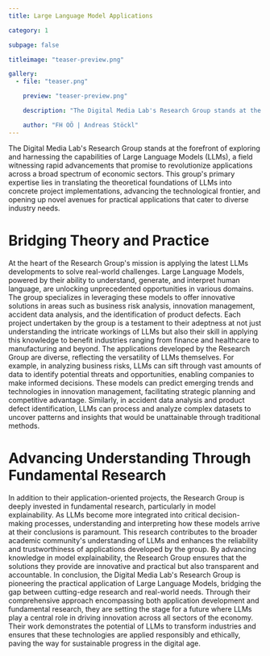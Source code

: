 ```yaml
---
title: Large Language Model Applications

category: 1

subpage: false

titleimage: "teaser-preview.png"

gallery:
  - file: "teaser.png"

    preview: "teaser-preview.png"

    description: "The Digital Media Lab's Research Group stands at the forefront of exploring and harnessing the capabilities of Large Language Models (LLMs)."

    author: "FH OÖ | Andreas Stöckl"
---
```


The Digital Media Lab's Research Group stands at the forefront of exploring and harnessing the capabilities of Large Language Models (LLMs), a field witnessing rapid advancements that promise to revolutionize applications across a broad spectrum of economic sectors. This group's primary expertise lies in translating the theoretical foundations of LLMs into concrete project implementations, advancing the technological frontier, and opening up novel avenues for practical applications that cater to diverse industry needs.

# Bridging Theory and Practice

At the heart of the Research Group's mission is applying the latest LLMs developments to solve real-world challenges. Large Language Models, powered by their ability to understand, generate, and interpret human language, are unlocking unprecedented opportunities in various domains. The group specializes in leveraging these models to offer innovative solutions in areas such as business risk analysis, innovation management, accident data analysis, and the identification of product defects. Each project undertaken by the group is a testament to their adeptness at not just understanding the intricate workings of LLMs but also their skill in applying this knowledge to benefit industries ranging from finance and healthcare to manufacturing and beyond.
The applications developed by the Research Group are diverse, reflecting the versatility of LLMs themselves. For example, in analyzing business risks, LLMs can sift through vast amounts of data to identify potential threats and opportunities, enabling companies to make informed decisions. These models can predict emerging trends and technologies in innovation management, facilitating strategic planning and competitive advantage. Similarly, in accident data analysis and product defect identification, LLMs can process and analyze complex datasets to uncover patterns and insights that would be unattainable through traditional methods.

# Advancing Understanding Through Fundamental Research

In addition to their application-oriented projects, the Research Group is deeply invested in fundamental research, particularly in model explainability. As LLMs become more integrated into critical decision-making processes, understanding and interpreting how these models arrive at their conclusions is paramount. This research contributes to the broader academic community's understanding of LLMs and enhances the reliability and trustworthiness of applications developed by the group. By advancing knowledge in model explainability, the Research Group ensures that the solutions they provide are innovative and practical but also transparent and accountable.
In conclusion, the Digital Media Lab's Research Group is pioneering the practical application of Large Language Models, bridging the gap between cutting-edge research and real-world needs. Through their comprehensive approach encompassing both application development and fundamental research, they are setting the stage for a future where LLMs play a central role in driving innovation across all sectors of the economy. Their work demonstrates the potential of LLMs to transform industries and ensures that these technologies are applied responsibly and ethically, paving the way for sustainable progress in the digital age.

